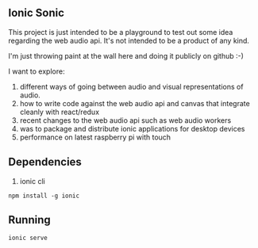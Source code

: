 Ionic Sonic
----------------

This project is just intended to be a playground to test out some idea regarding the web audio api. It's not intended to
be a product of any kind.

I'm just throwing paint at the wall here and doing it publicly on github :-)

I want to explore:

1. different ways of going between audio and visual representations of audio.
2. how to write code against the web audio api and canvas that integrate cleanly with react/redux
3. recent changes to the web audio api such as web audio workers
4. was to package and distribute ionic applications for desktop devices
5. performance on latest raspberry pi with touch

## Dependencies

1. ionic cli

`npm install -g ionic`

## Running

`ionic serve`
